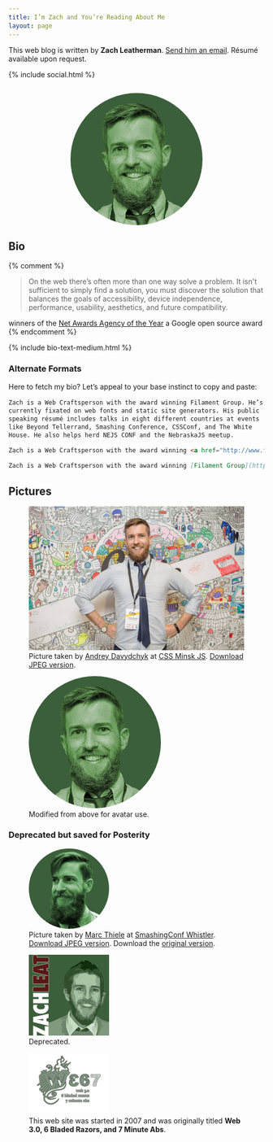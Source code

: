 ```yaml
---
title: I’m Zach and You’re Reading About Me
layout: page
---
```


This web blog is written by **Zach Leatherman**. [Send him an email](mailto:zachleatherman@gmail.com). Résumé available upon request.

{% include social.html %}

<img src="/img/avatar-2017-big.png" alt="Photo of Zach Leatherman’s Bearded Face" style="max-width: 260px; border-radius: 50%; margin: 2em auto 0; display: block">

## Bio

{% comment %}
> On the web there’s often more than one way solve a problem. It isn't sufficient to simply find a solution, you must discover the solution that balances the goals of accessibility, device independence, performance, usability, aesthetics, and future compatibility.

winners of the <a href="https://www.filamentgroup.com/lab/agency-of-year.html">Net Awards Agency of the Year</a> a Google open source award
{% endcomment %}

{% include bio-text-medium.html %}

### Alternate Formats

Here to fetch my bio? Let’s appeal to your base instinct to copy and paste:

<div class="livedemo top left square-bottom" data-demo-label="Plaintext">

``` text
Zach is a Web Craftsperson with the award winning Filament Group. He’s currently fixated on web fonts and static site generators. His public speaking résumé includes talks in eight different countries at events like Beyond Tellerrand, Smashing Conference, CSSConf, and The White House. He also helps herd NEJS CONF and the NebraskaJS meetup.
```

</div>

<div class="livedemo top left square-bottom" data-demo-label="HTML">

``` html
Zach is a Web Craftsperson with the award winning <a href="http://www.filamentgroup.com/">Filament Group</a>. He’s currently fixated on <a href="https://www.zachleat.com/web/fonts/">web fonts</a> and <a href="https://www.zachleat.com/web/introducing-eleventy/">static site generators</a>. His <a href="https://www.zachleat.com/web/speaking/">public speaking résumé</a> includes talks in eight different countries at events like Beyond Tellerrand, Smashing Conference, CSSConf, and <a href="https://www.zachleat.com/web/whitehouse/">The White House</a>. He also helps herd <a href="http://nejsconf.com/">NEJS CONF</a> and the <a href="http://nebraskajs.com">NebraskaJS</a> meetup.
```

</div>

<div class="livedemo top left square-bottom" data-demo-label="Markdown">

``` markdown
Zach is a Web Craftsperson with the award winning [Filament Group](http://www.filamentgroup.com/). He’s currently fixated on [web fonts](https://www.zachleat.com/web/fonts/) and [static site generators](https://www.zachleat.com/web/introducing-eleventy/). His [public speaking résumé](https://www.zachleat.com/web/speaking/) includes talks in eight different countries at events like Beyond Tellerrand, Smashing Conference, CSSConf, and [The White House](https://www.zachleat.com/web/whitehouse/). He also helps herd [NEJS CONF](http://nejsconf.com/) and the [NebraskaJS](http://nebraskajs.com) meetup.
```

</div>

## Pictures

<figure>
	<picture>
		<source type="image/webp" srcset="/img/bio-2017.webp">
		<img src="/img/bio-2017.jpg" alt="Just a picture of my face.">
	</picture>
	<figcaption>Picture taken by <a href="https://www.facebook.com/andrey.davydchyk">Andrey Davydchyk</a> at <a href="https://www.facebook.com/cssminskjs/">CSS Minsk JS</a>. <a href="/img/bio-2017.jpg">Download JPEG version</a>.</figcaption>
</figure>

<figure>
	<img src="/img/avatar-2017-big.png" alt="" style="max-width: 260px; border-radius: 50%;">
	<figcaption>Modified from above for avatar use.</figcaption>
</figure>

<!-- <figure>
	<picture>
		<source type="image/webp" srcset="/img/reading.webp">
		<img src="/img/reading.jpg" alt="Reading in the book store, Coding with JavaScript for Dummies.">
	</picture>
	<figcaption><a href="/img/reading.jpg">Download JPEG version</a>.</figcaption>
</figure> -->

### Deprecated but saved for Posterity

<figure>
	<img src="/img/avatar-big.png" alt="" style="width: 158px; border-radius: 50%;">
	<figcaption>Picture taken by <a href="https://twitter.com/marcthiele">Marc Thiele</a> at <a href="https://smashingconf.com/whistler-2014/">SmashingConf Whistler</a>. <a href="/img/bio.jpg">Download JPEG version</a>. Download the <a href="/img/bio.jpg">original version</a>.</figcaption>
</figure>

<figure>
	<img src="/img/avatar-old.png" alt="" style="width: 158px">
	<figcaption>Deprecated.</figcaption>
</figure>

<figure>
	<img src="/web/img/web367.png" alt="Web 367 Logo" style="width: 158px">
	<figcaption>This web site was started in 2007 and was originally titled <strong>Web 3.0, 6 Bladed Razors, and 7 Minute Abs</strong>.</figcaption>
</figure>
